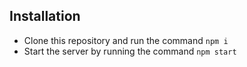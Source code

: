 ## Installation
* Clone this repository and run the command `npm i`
* Start the server by running the command `npm start`